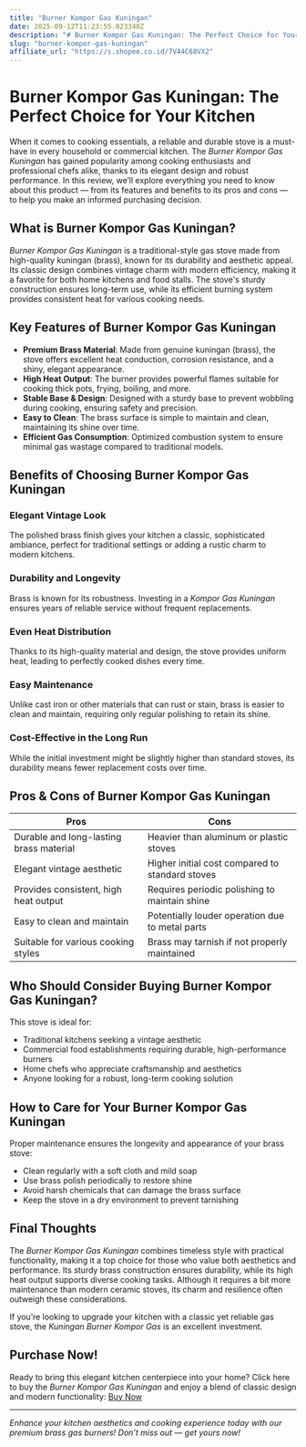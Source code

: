 ```yaml
---
title: "Burner Kompor Gas Kuningan"
date: 2025-09-12T11:23:55.023340Z
description: "# Burner Kompor Gas Kuningan: The Perfect Choice for Your Kitchen..."
slug: "burner-kompor-gas-kuningan"
affiliate_url: "https://s.shopee.co.id/7V44C68VX2"
---
```

# Burner Kompor Gas Kuningan: The Perfect Choice for Your Kitchen

When it comes to cooking essentials, a reliable and durable stove is a must-have in every household or commercial kitchen. The *Burner Kompor Gas Kuningan* has gained popularity among cooking enthusiasts and professional chefs alike, thanks to its elegant design and robust performance. In this review, we’ll explore everything you need to know about this product — from its features and benefits to its pros and cons — to help you make an informed purchasing decision.

## What is Burner Kompor Gas Kuningan?

*Burner Kompor Gas Kuningan* is a traditional-style gas stove made from high-quality kuningan (brass), known for its durability and aesthetic appeal. Its classic design combines vintage charm with modern efficiency, making it a favorite for both home kitchens and food stalls. The stove's sturdy construction ensures long-term use, while its efficient burning system provides consistent heat for various cooking needs.

## Key Features of Burner Kompor Gas Kuningan

- **Premium Brass Material**: Made from genuine kuningan (brass), the stove offers excellent heat conduction, corrosion resistance, and a shiny, elegant appearance.
- **High Heat Output**: The burner provides powerful flames suitable for cooking thick pots, frying, boiling, and more.
- **Stable Base & Design**: Designed with a sturdy base to prevent wobbling during cooking, ensuring safety and precision.
- **Easy to Clean**: The brass surface is simple to maintain and clean, maintaining its shine over time.
- **Efficient Gas Consumption**: Optimized combustion system to ensure minimal gas wastage compared to traditional models.

## Benefits of Choosing Burner Kompor Gas Kuningan

### Elegant Vintage Look
The polished brass finish gives your kitchen a classic, sophisticated ambiance, perfect for traditional settings or adding a rustic charm to modern kitchens.

### Durability and Longevity
Brass is known for its robustness. Investing in a *Kompor Gas Kuningan* ensures years of reliable service without frequent replacements.

### Even Heat Distribution
Thanks to its high-quality material and design, the stove provides uniform heat, leading to perfectly cooked dishes every time.

### Easy Maintenance
Unlike cast iron or other materials that can rust or stain, brass is easier to clean and maintain, requiring only regular polishing to retain its shine.

### Cost-Effective in the Long Run
While the initial investment might be slightly higher than standard stoves, its durability means fewer replacement costs over time.

## Pros & Cons of Burner Kompor Gas Kuningan

| Pros                                           | Cons                                              |
|------------------------------------------------|---------------------------------------------------|
| Durable and long-lasting brass material      | Heavier than aluminum or plastic stoves        |
| Elegant vintage aesthetic                     | Higher initial cost compared to standard stoves |
| Provides consistent, high heat output         | Requires periodic polishing to maintain shine |
| Easy to clean and maintain                    | Potentially louder operation due to metal parts |
| Suitable for various cooking styles           | Brass may tarnish if not properly maintained |

## Who Should Consider Buying Burner Kompor Gas Kuningan?

This stove is ideal for:
- Traditional kitchens seeking a vintage aesthetic
- Commercial food establishments requiring durable, high-performance burners
- Home chefs who appreciate craftsmanship and aesthetics
- Anyone looking for a robust, long-term cooking solution

## How to Care for Your Burner Kompor Gas Kuningan

Proper maintenance ensures the longevity and appearance of your brass stove:
- Clean regularly with a soft cloth and mild soap
- Use brass polish periodically to restore shine
- Avoid harsh chemicals that can damage the brass surface
- Keep the stove in a dry environment to prevent tarnishing

## Final Thoughts

The *Burner Kompor Gas Kuningan* combines timeless style with practical functionality, making it a top choice for those who value both aesthetics and performance. Its sturdy brass construction ensures durability, while its high heat output supports diverse cooking tasks. Although it requires a bit more maintenance than modern ceramic stoves, its charm and resilience often outweigh these considerations.

If you’re looking to upgrade your kitchen with a classic yet reliable gas stove, the *Kuningan Burner Kompor Gas* is an excellent investment.

## Purchase Now!

Ready to bring this elegant kitchen centerpiece into your home? Click here to buy the *Burner Kompor Gas Kuningan* and enjoy a blend of classic design and modern functionality: [Buy Now](https://s.shopee.co.id/7V44C68VX2)

---

*Enhance your kitchen aesthetics and cooking experience today with our premium brass gas burners! Don’t miss out — get yours now!*